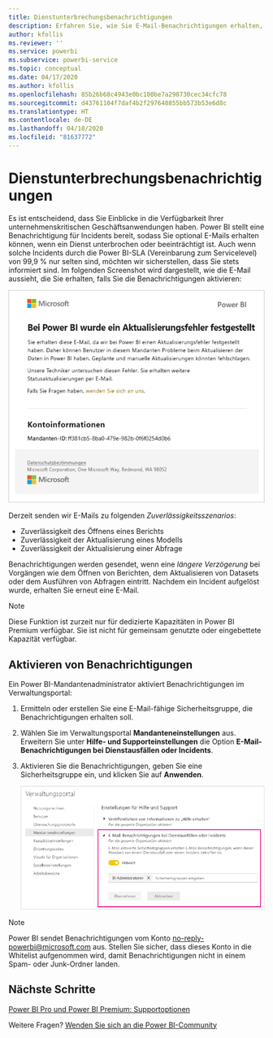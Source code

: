 ```yaml
---
title: Dienstunterbrechungsbenachrichtigungen
description: Erfahren Sie, wie Sie E-Mail-Benachrichtigungen erhalten, wenn ein Power BI-Dienst unterbrochen oder beeinträchtigt ist.
author: kfollis
ms.reviewer: ''
ms.service: powerbi
ms.subservice: powerbi-service
ms.topic: conceptual
ms.date: 04/17/2020
ms.author: kfollis
ms.openlocfilehash: 85b26b68c4943e0bc100be7a298730cec34cfc78
ms.sourcegitcommit: d43761104f7daf4b2f297648855bb573b53e6d8c
ms.translationtype: HT
ms.contentlocale: de-DE
ms.lasthandoff: 04/18/2020
ms.locfileid: "81637772"
---
```

# <a name="service-interruption-notifications"></a>Dienstunterbrechungsbenachrichtigungen

Es ist entscheidend, dass Sie Einblicke in die Verfügbarkeit Ihrer unternehmenskritischen Geschäftsanwendungen haben. Power BI stellt eine Benachrichtigung für Incidents bereit, sodass Sie optional E-Mails erhalten können, wenn ein Dienst unterbrochen oder beeinträchtigt ist. Auch wenn solche Incidents durch die Power BI-SLA (Vereinbarung zum Servicelevel) von 99,9 % nur selten sind, möchten wir sicherstellen, dass Sie stets informiert sind. Im folgenden Screenshot wird dargestellt, wie die E-Mail aussieht, die Sie erhalten, falls Sie die Benachrichtigungen aktivieren:

![Benachrichtigungs-E-Mail zur Aktualisierung](media/service-interruption-notifications/refresh-notification-email.png)

Derzeit senden wir E-Mails zu folgenden _Zuverlässigkeitsszenarios_:

- Zuverlässigkeit des Öffnens eines Berichts
- Zuverlässigkeit der Aktualisierung eines Modells
- Zuverlässigkeit der Aktualisierung einer Abfrage

Benachrichtigungen werden gesendet, wenn eine _längere Verzögerung_ bei Vorgängen wie dem Öffnen von Berichten, dem Aktualisieren von Datasets oder dem Ausführen von Abfragen eintritt. Nachdem ein Incident aufgelöst wurde, erhalten Sie erneut eine E-Mail.

> [!NOTE]
> Diese Funktion ist zurzeit nur für dedizierte Kapazitäten in Power BI Premium verfügbar. Sie ist nicht für gemeinsam genutzte oder eingebettete Kapazität verfügbar.





## <a name="enable-notifications"></a>Aktivieren von Benachrichtigungen

Ein Power BI-Mandantenadministrator aktiviert Benachrichtigungen im Verwaltungsportal:

1. Ermitteln oder erstellen Sie eine E-Mail-fähige Sicherheitsgruppe, die Benachrichtigungen erhalten soll.

1. Wählen Sie im Verwaltungsportal **Mandanteneinstellungen** aus. Erweitern Sie unter **Hilfe- und Supporteinstellungen** die Option **E-Mail-Benachrichtigungen bei Dienstausfällen oder Incidents**.

1. Aktivieren Sie die Benachrichtigungen, geben Sie eine Sicherheitsgruppe ein, und klicken Sie auf **Anwenden**.

    ![Aktivieren von Dienstbenachrichtigungen](media/service-interruption-notifications/enable-notifications.png)

> [!NOTE]
> Power BI sendet Benachrichtigungen vom Konto no-reply-powerbi@microsoft.com aus. Stellen Sie sicher, dass dieses Konto in die Whitelist aufgenommen wird, damit Benachrichtigungen nicht in einem Spam- oder Junk-Ordner landen.

## <a name="next-steps"></a>Nächste Schritte

[Power BI Pro und Power BI Premium: Supportoptionen](service-support-options.md)

Weitere Fragen? [Wenden Sie sich an die Power BI-Community](https://community.powerbi.com/)
